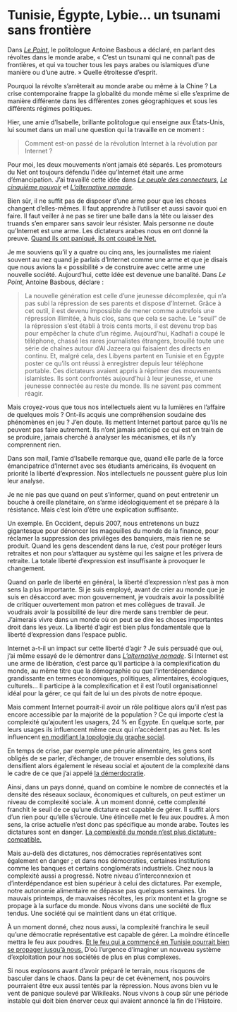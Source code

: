 # Tunisie, Égypte, Lybie… un tsunami sans frontière

Dans [*Le Point*](http://www.lepoint.fr/monde/la-peur-a-change-de-camp-21-02-2011-1298005_24.php?xtor=EPR-6-%5BNewsletter-Quotidienne%5D-20110222), le politologue Antoine Basbous a déclaré, en parlant des révoltes dans le monde arabe, « C’est un tsunami qui ne connaît pas de frontières, et qui va toucher tous les pays arabes ou islamiques d’une manière ou d’une autre. » Quelle étroitesse d’esprit.<span id="more-21310"></span>

Pourquoi la révolte s’arrêterait au monde arabe ou même à la Chine ? La crise contemporaine frappe la globalité du monde même si elle s’exprime de manière différente dans les différentes zones géographiques et sous les différents régimes politiques.

Hier, une amie d’Isabelle, brillante politologue qui enseigne aux États-Unis, lui soumet dans un mail une question qui la travaille en ce moment :

> Comment est-on passé de la révolution Internet à la révolution par Internet ?

Pour moi, les deux mouvements n’ont jamais été séparés. Les promoteurs du Net ont toujours défendu l’idée qu’Internet était une arme d’émancipation. J’ai travaillé cette idée dans [*Le peuple des connecteurs*](https://tcrouzet.com/le-peuple-des-connecteurs/), [*Le cinquième pouvoir*](https://tcrouzet.com/le-cinquieme-pouvoir/) et [*L’alternative nomade*](https://tcrouzet.com/alternative-nomade/).

Bien sûr, il ne suffit pas de disposer d’une arme pour que les choses changent d’elles-mêmes. Il faut apprendre à l’utiliser et aussi savoir quoi en faire. Il faut veiller à ne pas se tirer une balle dans la tête ou laisser des truands s’en emparer sans savoir leur résister. Mais personne ne doute qu’Internet est une arme. Les dictateurs arabes nous en ont donné la preuve. [Quand ils ont paniqué, ils ont coupé le Net.](https://tcrouzet.com/2011/01/29/egypte-deconnectee-du-cerveau-global/)

Je me souviens qu’il y a quatre ou cinq ans, les journalistes me riaient souvent au nez quand je parlais d’Internet comme une arme et que je disais que nous avions la « possibilité » de construire avec cette arme une nouvelle société. Aujourd’hui, cette idée est devenue une banalité. Dans *Le Point*, Antoine Basbous, déclare :

> La nouvelle génération est celle d’une jeunesse décomplexée, qui n’a pas subi la répression de ses parents et dispose d’Internet. Grâce à cet outil, il est devenu impossible de mener comme autrefois une répression illimitée, à huis clos, sans que cela se sache. Le “seuil” de la répression s’est établi à trois cents morts, il est devenu trop bas pour empêcher la chute d’un régime. Aujourd’hui, Kadhafi a coupé le téléphone, chassé les rares journalistes étrangers, brouillé toute une série de chaînes autour d’Al Jazeera qui faisaient des directs en continu. Et, malgré cela, des Libyens partent en Tunisie et en Égypte poster ce qu’ils ont réussi à enregistrer depuis leur téléphone portable. Ces dictateurs avaient appris à réprimer des mouvements islamistes. Ils sont confrontés aujourd’hui à leur jeunesse, et une jeunesse connectée au reste du monde. Ils ne savent pas comment réagir.

Mais croyez-vous que tous nos intellectuels aient vu la lumières en l’affaire de quelques mois ? Ont-ils acquis une compréhension soudaine des phénomènes en jeu ? J’en doute. Ils mettent Internet partout parce qu’ils ne peuvent pas faire autrement. Ils n’ont jamais anticipé ce qui est en train de se produire, jamais cherché à analyser les mécanismes, et ils n’y comprennent rien.

Dans son mail, l’amie d’Isabelle remarque que, quand elle parle de la force émancipatrice d’Internet avec ses étudiants américains, ils évoquent en priorité la liberté d’expression. Nos intellectuels ne poussent guère plus loin leur analyse.

Je ne nie pas que quand on peut s’informer, quand on peut entretenir un bouche à oreille planétaire, on s’arme idéologiquement et se prépare à la résistance. Mais c’est loin d’être une explication suffisante.

Un exemple. En Occident, depuis 2007, nous entretenons un buzz gigantesque pour dénoncer les magouilles du monde de la finance, pour réclamer la suppression des privilèges des banquiers, mais rien ne se produit. Quand les gens descendent dans la rue, c’est pour protéger leurs retraites et non pour s’attaquer au système qui les saigne et les privera de retraite. La totale liberté d’expression est insuffisante à provoquer le changement.

Quand on parle de liberté en général, la liberté d’expression n’est pas à mon sens la plus importante. Si je suis employé, avant de crier au monde que je suis en désaccord avec mon gouvernement, je voudrais avoir la possibilité de critiquer ouvertement mon patron et mes collègues de travail. Je voudrais avoir la possibilité de leur dire merde sans trembler de peur. J’aimerais vivre dans un monde où on peut se dire les choses importantes droit dans les yeux. La liberté d’agir est bien plus fondamentale que la liberté d’expression dans l’espace public.

Internet a-t-il un impact sur cette liberté d’agir ? Je suis persuadé que oui, j’ai même essayé de le démontrer dans [*L’alternative nomade*](https://tcrouzet.com/alternative-nomade/). Si Internet est une arme de libération, c’est parce qu’il participe à la complexification du monde, au même titre que la démographie ou que l’interdépendance grandissante en termes économiques, politiques, alimentaires, écologiques, culturels… Il participe à la complexification et il est l’outil organisationnel idéal pour la gérer, ce qui fait de lui un des pivots de notre époque.

Mais comment Internet pourrait-il avoir un rôle politique alors qu’il n’est pas encore accessible par la majorité de la population ? Ce qui importe c’est la complexité qu’ajoutent les usagers, 24 % en Égypte. En quelque sorte, par leurs usages ils influencent même ceux qui n’accèdent pas au Net. Ils les influencent [en modifiant la topologie du graphe social](https://tcrouzet.com/2010/11/24/la-carte-et-le-reseau-social/).

En temps de crise, par exemple une pénurie alimentaire, les gens sont obligés de se parler, d’échanger, de trouver ensemble des solutions, ils densifient alors également le réseau social et ajoutent de la complexité dans le cadre de ce que j’ai appelé [la démerdocratie](https://tcrouzet.com/2011/01/14/la-demerdocratie/).

Ainsi, dans un pays donné, quand on combine le nombre de connectés et la densité des réseaux sociaux, économiques et culturels, on peut estimer un niveau de complexité sociale. À un moment donné, cette complexité franchit le seuil de ce qu’une dictature est capable de gérer. Il suffit alors d’un rien pour qu’elle s’écroule. Une étincelle met le feu aux poudres. À mon sens, la crise actuelle n’est donc pas spécifique au monde arabe. Toutes les dictatures sont en danger. [La complexité du monde n’est plus dictature-compatible.](https://tcrouzet.com/2010/08/29/surpopulation-implique-democratie/)

Mais au-delà des dictatures, nos démocraties représentatives sont également en danger ; et dans nos démocraties, certaines institutions comme les banques et certains conglomérats industriels. Chez nous la complexité aussi a progressé. Notre niveau d’interconnexion et d’interdépendance est bien supérieur à celui des dictatures. Par exemple, notre autonomie alimentaire ne dépasse pas quelques semaines. Un mauvais printemps, de mauvaises récoltes, les prix montent et la grogne se propage à la surface du monde. Nous vivons dans une société de flux tendus. Une société qui se maintient dans un état critique.

À un moment donné, chez nous aussi, la complexité franchira le seuil qu’une démocratie représentative est capable de gérer. La moindre étincelle mettra le feu aux poudres. [Et le feu qui a commencé en Tunisie pourrait bien se propager jusqu’à nous.](https://tcrouzet.com/2011/02/13/la-revolte-mediterranee/) D’où l’urgence d’imaginer un nouveau système d’exploitation pour nos sociétés de plus en plus complexes.

Si nous explosons avant d’avoir préparé le terrain, nous risquons de basculer dans le chaos. Dans la peur de cet évènement, nos pouvoirs pourraient être eux aussi tentés par la répression. Nous avons bien vu le vent de panique soulevé par Wikileaks. Nous vivons à coup sûr une période instable qui doit bien énerver ceux qui avaient annoncé la fin de l’Histoire.